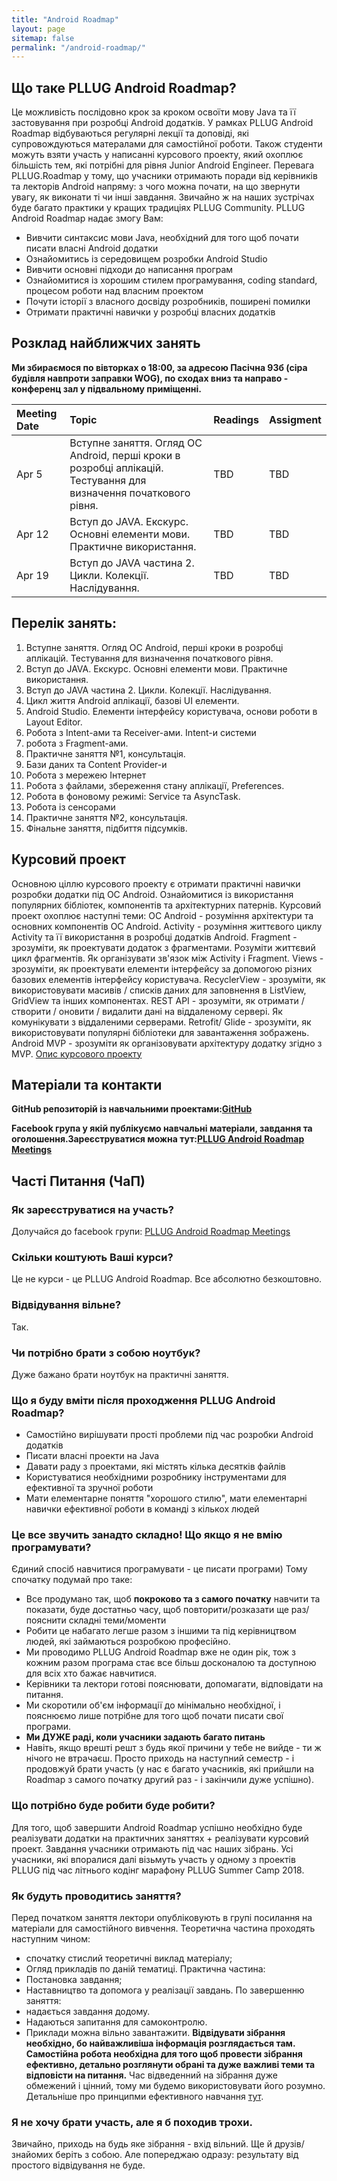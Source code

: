 ```yaml
---
title: "Android Roadmap"
layout: page
sitemap: false
permalink: "/android-roadmap/"
---
```


## Що таке PLLUG Android Roadmap?

Це можливість послідовно крок за кроком освоїти мову Java та її застовування при розробці Android додатків. У рамках PLLUG Android Roadmap відбуваються регулярні лекції та доповіді, які супровождуються матералами для самостійної роботи. Також студенти можуть взяти участь у написанні курсового проекту, який охоплює більшість тем, які потрібні для рівня Junior Android Engineer. Перевага PLLUG.Roadmap у тому, що учасники отримають поради від керівників та лекторів Android напряму: з чого можна почати, на що звернути увагу, як виконати ті чи інші завдання. Звичайно ж на наших зустрічах буде багато практики у кращих традиціях PLLUG Community. PLLUG Android Roadmap надає змогу Вам:
 * Вивчити синтаксис мови Java, необхідний для того щоб почати писати власні Android додатки
 * Ознайомитись із середовищем розробки Android Studio
 * Вивчити основні підходи до написання програм
 * Ознайомитися із хорошим стилем програмування, coding standard, процесом роботи над власним проектом
 * Почути історії з власного досвіду розробників, поширені помилки
 * Отримати практичні навички у розробці власних додатків
 
## Розклад найближчих занять

**Ми збираємося по вівторках о 18:00, за адресою Пасічна 93б (сіра будівля навпроти заправки WOG), по сходах вниз та направо - конференц зал у підвальному приміщенні.**    

|  Meeting Date | Topic | Readings | Assigment |
|:----|:----|:----|:----|
| Apr 5 | Вступне заняття. Огляд ОС Android, перші кроки в розробці аплікацій. Тестування для визначення початкового рівня. | TBD | TBD |
| Apr 12 | Вступ до JAVA. Екскурс. Основні елементи мови. Практичне використання.  | TBD | TBD |
| Apr 19 | Вступ до JAVA частина 2. Цикли. Колекції. Наслідування. | TBD | TBD |

## Перелік занять:
1) Вступне заняття. Огляд ОС Android, перші кроки в розробці аплікацій. Тестування для визначення початкового рівня. 
2) Вступ до JAVA. Екскурс. Основні елементи мови. Практичне використання.
3) Вступ до JAVA частина 2. Цикли. Колекції. Наслідування.
4) Цикл життя Android аплікації, базові UI елементи.
5) Android Studio. Елементи інтерфейсу користувача, основи роботи в Layout Editor.
6) Робота з Intent-ами та Receiver-ами. Intent-и системи
7) робота з Fragment-ами.
8) Практичне заняття №1, консультація.
9) Бази даних та Content Provider-и
10) Робота з мережею Інтернет
11) Робота з файлами, збереження стану аплікації, Preferences.
12) Робота в фоновому режимі: Service та AsyncTask.
13) Робота із сенсорами
14) Практичне заняття №2, консультація.
15) Фінальне заняття, підбиття підсумків.

## Курсовий проект

Основною ціллю курсового проекту є отримати практичні навички розробки додатки під ОС Android. Ознайомитися із використання популярних бібліотек, компонентів та архітектурних патернів. Курсовий проект охоплює наступні теми:
ОС Android - розуміння архітектури та основних компонентів ОС Android.
Activity - розуміння життєвого циклу Activity та її використання в розробці додатків Android.
Fragment - зрозуміти, як проектувати додаток з фрагментами. Розуміти життєвий цикл фрагментів. Як організувати зв'язок між Activity і Fragment.
Views - зрозуміти, як проектувати елементи інтерфейсу за допомогою різних базових елементів інтерфейсу користувача.
RecyclerView - зрозуміти, як використовувати масивів / списків даних для заповнення в ListView, GridView та інших компонентах.
REST API - зрозуміти, як отримати / створити / оновити / видалити дані на віддаленому сервері. Як комунікувати з віддаленими серверами.
Retrofit/ Glide - зрозуміти, як використовувати популярні бібліотеки для завантаження зображень.
Android MVP - зрозуміти як організовувати архітектуру додатку згідно з MVP.
[Опис курсового проекту](https://docs.google.com/document/d/14UDe7SXd2zrWBW0XNbPjL5oz43zMdSm6IjXCbADizDA/edit?usp=sharing)

## Матеріали та контакти

**GitHub репозиторій із навчальними проектами:[GitHub](https://github.com/TeslyukTaras?tab=repositories)**

**Facebook група у якій публікуємо навчальні матеріали, завдання та оголошення.Зареєструватися можна тут:[PLLUG Android Roadmap Meetings](https://www.facebook.com/groups/PLLUGAndroidRoadmap/)**

## Часті Питання (ЧаП)

### Як зареєструватися на участь?

Долучайся до facebook групи: [PLLUG Android Roadmap Meetings](https://www.facebook.com/groups/PLLUGAndroidRoadmap/)

### Скільки коштують Ваші курси?

Це не курси - це PLLUG Android Roadmap. Все абсолютно безкоштовно.

### Відвідування вільне?

Так.

### Чи потрібно брати з собою ноутбук?

Дуже бажано брати ноутбук на практичні заняття. 

### Що я буду вміти після проходження PLLUG Android Roadmap?
 * Самостійно вирішувати прості проблеми під час розробки Android додатків 
 * Писати власні проекти на Java
 * Давати раду з проектами, які містять кілька десятків файлів
 * Користуватися необхідними розробнику інструментами для ефективної та зручної роботи
 * Мати елементарне поняття "хорошого стилю", мати елементарні навички ефективної роботи в команді з кількох людей
 
### Це все звучить занадто складно! Що якщо я не вмію програмувати?
Єдиний спосіб навчитися програмувати - це писати програми) Тому спочатку подумай про таке:

 * Все продумано так, щоб **покроково та з самого початку** навчити та показати, буде достатньо часу, щоб повторити/розказати ще раз/пояснити складні теми/моменти
 * Робити це набагато легше разом з іншими та під керівництвом людей, які займаються розробкою професійно.
 * Ми проводимо PLLUG Android Roadmap вже не один рік, тож з кожним разом програма стає все більш досконалою та доступною для всіх хто бажає навчитися.
 * Керівники та лектори готові пояснювати, допомагати, відповідати на питання.
 * Ми скоротили об'єм інформації до мінімально необхідної, і пояснюємо лише потрібне для того щоб почати писати свої програми.
 * **Ми ДУЖЕ раді, коли учасники задають багато питань**
 * Навіть, якщо врешті решт з будь якої причини у тебе не вийде - ти ж нічого не втрачаєш. Просто приходь на наступний семестр - і продовжуй брати участь (у нас є багато учасників, які прийшли на Roadmap з самого початку другий раз - і закінчили дуже успішно).
 
### Що потрібно буде робити буде робити?

Для того, щоб завершити Android Roadmap успішно необхідно буде реалізувати додатки на практичних заняттях + реалізувати курсовий проект. Завдання учасники отримають під час наших зібрань. Усі учасники, які впоралися далі візьмуть участь у одному з проектів PLLUG під час літнього кодінг марафону PLLUG Summer Camp 2018.

### Як будуть проводитись заняття?
Перед початком заняття лектори опубліковують в групі посилання на матеріали для самостійного вивчення.
Теоретична частина проходять наступним чином:
 * спочатку стислий теоретичні виклад матеріалу;
 * Огляд прикладів по даній тематиці.
Практична частина:
 * Постановка завдання;
 * Наставництво та допомога у реалізації завдань.
По завершенню заняття:
 * надається завдання додому.
 * Надаються запитання для самоконтролю.
 * Приклади можна вільно завантажити.
**Відвідувати зібрання необхідно, бо найважливіша інформація розглядається там. Самостійна робота необхідна для того щоб провести зібрання ефективно, детально розглянути обрані та дуже важливі теми та відповісти на питання.** Час відведенний на зібрання дуже обмежений і цінний, тому ми будемо використовувати його розумно. Детальніше про принципми ефективного навчання [тут](https://pllug-community.gitbooks.io/pllug-c-qt-roadmap-book/content/book/most-important/klka-nadvazhlivih-porad.html).


### Я не хочу брати участь, але я б походив трохи.

Звичайно, приходь на будь яке зібрання - вхід вільний. Ще й друзів/знайомих беріть з собою. Але попереджаю одразу: результату від простого відвідування не буде.
